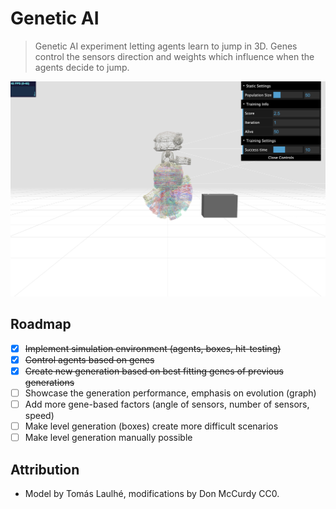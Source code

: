 # Genetic AI

> Genetic AI experiment letting agents learn to jump in 3D. Genes control the sensors direction and weights which influence when the agents decide to jump.


<p align="center">
  <img src="./screenshots/demo-01.png">
</p>


## Roadmap

- [x] ~~Implement simulation environment (agents, boxes, hit-testing)~~
- [x]  ~~Control agents based on genes~~
- [x]  ~~Create new generation based on best fitting genes of previous generations~~
- [ ]  Showcase the generation performance, emphasis on evolution (graph)
- [ ]  Add more gene-based factors (angle of sensors, number of sensors, speed)
- [ ]  Make level generation (boxes) create more difficult scenarios
- [ ]  Make level generation manually possible

## Attribution

- Model by Tomás Laulhé, modifications by Don McCurdy CC0.